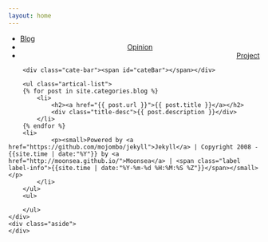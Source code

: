 ```yaml
---
layout: home
---
```


<div class="index-content blog">
    <div class="section">
        <ul class="artical-cate">
            <li class="on"><a href="/"><span>Blog</span></a></li>
            <li style="text-align:center"><a href="/opinion"><span>Opinion</span></a></li>
            <li style="text-align:right"><a href="/project"><span>Project</span></a></li>
        </ul>

        <div class="cate-bar"><span id="cateBar"></span></div>

        <ul class="artical-list">
        {% for post in site.categories.blog %}
            <li>
                <h2><a href="{{ post.url }}">{{ post.title }}</a></h2>
                <div class="title-desc">{{ post.description }}</div>
            </li>
        {% endfor %}
        <li>
                <p><small>Powered by <a href="https://github.com/mojombo/jekyll">Jekyll</a> | Copyright 2008 - {{site.time | date:"%Y"}} by <a href="http://moonsea.github.io/">Moonsea</a> | <span class="label label-info">{{site.time | date:"%Y-%m-%d %H:%M:%S %Z"}}</span></small></p>               
            </li>
        </ul>
        <ul>
            
        </ul>
    </div>
    <div class="aside">
    </div>

</div>
